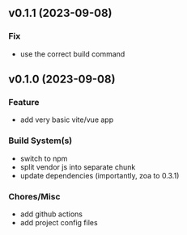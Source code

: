## v0.1.1 (2023-09-08)

### Fix

- use the correct build command

## v0.1.0 (2023-09-08)

### Feature

- add very basic vite/vue app

### Build System(s)

- switch to npm
- split vendor js into separate chunk
- update dependencies (importantly, zoa to 0.3.1)

### Chores/Misc

- add github actions
- add project config files
